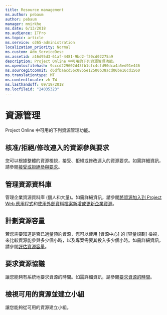 ```yaml
---
title: Resource management
ms.author: pebaum
author: pebaum
manager: mnirkhe
ms.date: 6/13/2018
ms.audience: ITPro
ms.topic: article
ms.service: o365-administration
localization_priority: Normal
ms.custom: Adm_ServiceDesc
ms.assetid: a16d95d3-61af-4481-9bd2-f20cd02275a9
description: Project Online 中可用的下列資源管理功能。
ms.openlocfilehash: 9cccd229602d43fb1cfc4cfd90dca4a5ed91e446
ms.sourcegitcommit: d6dfbaacd56c0855e12500b38acd06be16cd1560
ms.translationtype: MT
ms.contentlocale: zh-TW
ms.lasthandoff: 09/19/2018
ms.locfileid: "24035323"
---
```

# <a name="resource-management"></a>資源管理

Project Online 中可用的下列資源管理功能。
  
## <a name="approverejectmodify-incoming-resource-engagement-requests"></a>核准/拒絕/修改連入的資源參與要求
<a name="bkmk_ApproveRejectModify"> </a>

您可以根據整體的資源檢視，接受、拒絕或修改連入的資源要求。如需詳細資訊，請參閱[接受或拒絕參與要求](http://go.microsoft.com/fwlink/?LinkID=823659&amp;clcid=0x409)。
  
## <a name="manage-resource-pool"></a>管理資源資料庫
<a name="bkmk_ManageResourcePool"> </a>

管理企業資源資料庫 (個人和大量)。如需詳細資訊，請參閱[將資源加入到 Project Web 應用程式](http://go.microsoft.com/fwlink/?LinkID=823660&amp;clcid=0x409)和[使用外部資料檔案新增或更新企業資源](http://go.microsoft.com/fwlink/?LinkID=823661&amp;clcid=0x409)。
  
## <a name="plan-resource-capacity"></a>計劃資源容量
<a name="bkmk_PlanResourceCapacity"> </a>

若您需要知道是否已過量預約資源，您可以使用 [資源中心] 的 [容量規劃] 檢視，來比較資源能參與多少個小時，以及專案需要其投入多少個小時。如需詳細資訊，請參閱[評估資源容量](http://go.microsoft.com/fwlink/?LinkID=823662&amp;clcid=0x409)。
  
## <a name="request-resource-agreements"></a>要求資源協議
<a name="bkmk_RequestResourceAgreements"> </a>

讓您能夠有系統地要求資源的時間。如需詳細資訊，請參閱[要求資源的時間](http://go.microsoft.com/fwlink/?LinkID=823663&amp;clcid=0x409)。
  
## <a name="view-available-resources-and-build-teams"></a>檢視可用的資源並建立小組
<a name="bkmk_ViewAvailableResources"> </a>

讓您能夠從可用的資源建立小組。
  

